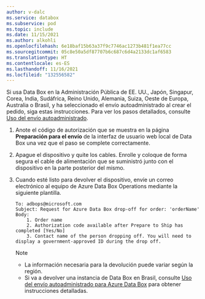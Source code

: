 ```yaml
---
author: v-dalc
ms.service: databox
ms.subservice: pod
ms.topic: include
ms.date: 11/15/2021
ms.author: alkohli
ms.openlocfilehash: 6e18baf15b63a37f9c7746ac1273b481f1ea77cc
ms.sourcegitcommit: 05c8e50a5df87707b6c687c6d4a2133dc1af6583
ms.translationtype: HT
ms.contentlocale: es-ES
ms.lasthandoff: 11/16/2021
ms.locfileid: "132556582"
---
```

Si usa Data Box en la Administración Pública de EE. UU., Japón, Singapur, Corea, India, Sudáfrica, Reino Unido, Alemania, Suiza, Oeste de Europa, Australia o Brasil, y ha seleccionado el envío autoadministrado al crear el pedido, siga estas instrucciones. Para ver los pasos detallados, consulte [Uso del envío autoadministrado](../articles/databox/data-box-portal-customer-managed-shipping.md).

1. Anote el código de autorización que se muestra en la página **Preparación para el envío** de la interfaz de usuario web local de Data Box una vez que el paso se complete correctamente.
2. Apague el dispositivo y quite los cables. Enrolle y coloque de forma segura el cable de alimentación que se suministró junto con el dispositivo en la parte posterior del mismo.
3. Cuando esté listo para devolver el dispositivo, envíe un correo electrónico al equipo de Azure Data Box Operations mediante la siguiente plantilla.

    ```
    To: adbops@microsoft.com
    Subject: Request for Azure Data Box drop-off for order: 'orderName'
    Body:
        1. Order name  
        2. Authorization code available after Prepare to Ship has completed [Yes/No]  
        3. Contact name of the person dropping off. You will need to display a government-approved ID during the drop off.
    ```

   > [!NOTE]
   > - La información necesaria para la devolución puede variar según la región. 
   > - Si va a devolver una instancia de Data Box en Brasil, consulte [Uso del envío autoadministrado para Azure Data Box](..\articles\databox\data-box-portal-customer-managed-shipping.md) para obtener instrucciones detalladas. 
